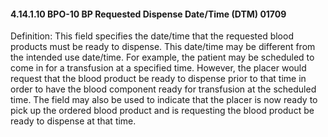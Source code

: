 #### 4.14.1.10 BPO-10 BP Requested Dispense Date/Time (DTM) 01709

Definition: This field specifies the date/time that the requested blood products must be ready to dispense. This date/time may be different from the intended use date/time. For example, the patient may be scheduled to come in for a transfusion at a specified time. However, the placer would request that the blood product be ready to dispense prior to that time in order to have the blood component ready for transfusion at the scheduled time. The field may also be used to indicate that the placer is now ready to pick up the ordered blood product and is requesting the blood product be ready to dispense at that time.
